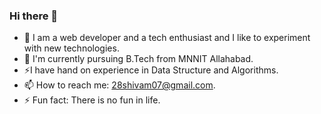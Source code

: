 ### Hi there 👋


   - 🔭 I am a web developer and a tech enthusiast and I like to experiment with new technologies.
   - 🌱 I'm currently pursuing B.Tech from MNNIT Allahabad.
   - ⚡I have hand on experience in Data Structure and Algorithms.
   - 📫 How to reach me: 28shivam07@gmail.com.
   - ⚡ Fun fact: There is no fun in life.

